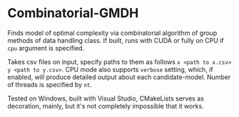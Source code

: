 # Combinatorial-GMDH
Finds model of optimal complexity via combinatorial algorithm of group methods of data handling class.
If built, runs with CUDA or fully on CPU if `cpu` argument is specified.

Takes csv files on input, specify paths to them as follows `x <path to x.csv> y <path to y.csv>`.
CPU mode also supports `verbose` setting, which, if enabled, will produce detailed output about each candidate-model.
Number of threads is specified by `nt`. 

Tested on Windows, built with Visual Studio, CMakeLists serves as decoration, mainly, but it's not completely impossible that it works.
